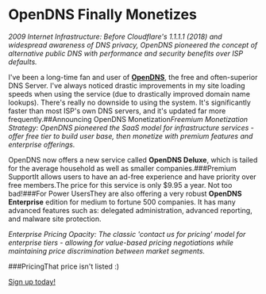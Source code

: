 # OpenDNS Finally Monetizes

*2009 Internet Infrastructure: Before Cloudflare's 1.1.1.1 (2018) and widespread awareness of DNS privacy, OpenDNS pioneered the concept of alternative public DNS with performance and security benefits over ISP defaults.*

  I've been a long\-time fan and user of **[OpenDNS](http://www.opendns.com)**, the free and often\-superior DNS Server. I've always noticed drastic improvements in my site loading speeds when using the service (due to drastically improved domain name lookups). There's really no downside to using the system. It's significantly faster than most ISP's own DNS servers, and it's updated far more frequently.\#\#Announcing OpenDNS Monetization*Freemium Monetization Strategy: OpenDNS pioneered the SaaS model for infrastructure services - offer free tier to build user base, then monetize with premium features and enterprise offerings.*

OpenDNS now offers a new service called **OpenDNS Deluxe**, which is tailed for the average household as well as smaller companies.\#\#\#Premium SupportIt allows users to have an ad\-free experience and have priority over free members.The price for this service is only $9\.95 a year. Not too bad!\#\#\#For Power UsersThey are also offering a very robust **OpenDNS Enterprise** edition for medium to fortune 500 companies. It has many advanced features such as: delegated administration, advanced reporting, and malware site protection. 

 *Enterprise Pricing Opacity: The classic 'contact us for pricing' model for enterprise tiers - allowing for value-based pricing negotiations while maintaining price discrimination between market segments.*

\#\#\#PricingThat price isn't listed :)

 [Sign up today!](http://www.opendns.com/start/)

  